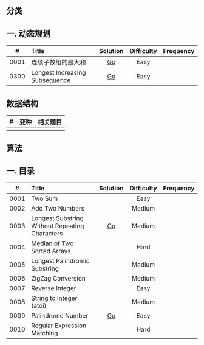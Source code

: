 ## 分类
## 一. 动态规划
| #    |  Title                                                       |  Solution                                                                                                                                           |  Difficulty |  Frequency |
|:--------:|:--------------------------------------------------------------|:--------:|:--------:|:--------:|
| 0001 |  连续子数组的最大和                                                     | [Go](https://github.com/laijinhang/leetcode-golang/blob/master/leetcode/dp/%E8%BF%9E%E7%BB%AD%E5%AD%90%E6%95%B0%E7%BB%84%E7%9A%84%E6%9C%80%E5%A4%A7%E5%92%8C.md)                                                             |  Easy       |            |                                                                  |  Hard       |            |
| 0300 |  Longest Increasing Subsequence                                                     | [Go](https://github.com/laijinhang/leetcode-golang/blob/master/leetcode/dp/%E6%9C%80%E9%95%BF%E4%B8%8A%E5%8D%87%E5%AD%90%E5%BA%8F%E5%88%97.md)                                                               |  Easy       |          |                                                                  |  Hard       |            |
## 数据结构
| #    |  变种                                                       |  相关题目                                                                                                                                          |
|:--------:|:--------------------------------------------------------------|:--------:|
|  |  |      |  |            |  |
## 算法

## 一. 目录

| #    |  Title                                                       |  Solution                                                                                                                                           |  Difficulty |  Frequency |
|:--------:|:--------------------------------------------------------------|:--------:|:--------:|:--------:|
| 0001 |  Two Sum                                                     |                                                              |  Easy       |            |
| 0002 |  Add Two Numbers                                             |                                                         |  Medium     |            |
| 0003 |  Longest Substring Without Repeating Characters              | [Go](https://github.com/laijinhang/leetcode-golang/blob/master/leetcode/0003.%20%E6%97%A0%E9%87%8D%E5%A4%8D%E5%AD%97%E7%AC%A6%E7%9A%84%E6%9C%80%E9%95%BF%E5%AD%90%E4%B8%B2.go)              |  Medium     |            |
| 0004 |  Median of Two Sorted Arrays                                 |                                                                                                                                              |  Hard       |            |
| 0005 |  Longest Palindromic Substring                               |                                                                                                                                               |  Medium     |            |
| 0006 |  ZigZag Conversion                                           |                                                                                                                                               |  Medium     |            |
| 0007 |  Reverse Integer                                             |                                                                                                                                              |  Easy       |            |
| 0008 |  String to Integer (atoi)                                    |                                                                                                                                               |  Medium     |            |
| 0009 |  Palindrome Number                                           | [Go](https://github.com/laijinhang/leetcode-golang/blob/master/leetcode/0003.%20%E6%97%A0%E9%87%8D%E5%A4%8D%E5%AD%97%E7%AC%A6%E7%9A%84%E6%9C%80%E9%95%BF%E5%AD%90%E4%B8%B2.go)                                                                                                                                               |  Easy       |            |
| 0010 |  Regular Expression Matching                                 |                                                                                                                                               |  Hard       |            |
